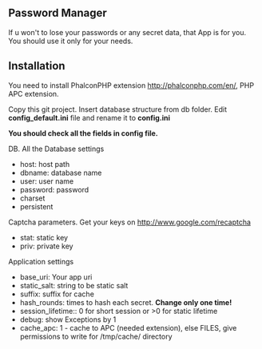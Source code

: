 Password Manager
-------------------------

If u won't to lose your passwords or any secret data, that App is for you.
You should use it only for your needs.

Installation
-------------------------
You need to install PhalconPHP extension http://phalconphp.com/en/, PHP APC extension.

Copy this git project. Insert database structure from db folder. Edit **config_default.ini** file and rename it to **config.ini**

**You should check all the fields in config file.**

DB. All the Database settings
- host: host path
- dbname: database name
- user: user name
- password: password
- charset
- persistent

Captcha parameters. Get your keys on http://www.google.com/recaptcha
- stat: static key
- priv: private key

Application settings
- base_uri: Your app uri
- static_salt: string to be static salt
- suffix: suffix for cache
- hash_rounds: times to hash each secret. **Change only one time!**
- session_lifetime:: 0 for short session or >0 for static lifetime
- debug: show Exceptions by 1
- cache_apc: 1 - cache to APC (needed extension), else FILES, give permissions to write for /tmp/cache/ directory
